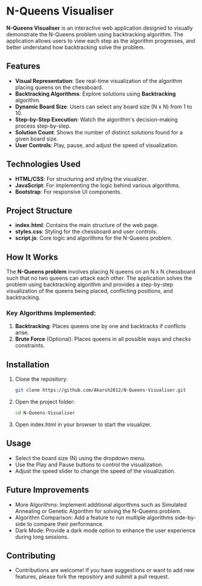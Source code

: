 # N-Queens Visualiser

**N-Queens Visualiser** is an interactive web application designed to visually demonstrate the N-Queens problem using backtracking algorithm. The application allows users to  view each step as the algorithm progresses, and better understand how backtracking  solve the problem.

## Features
- **Visual Representation**: See real-time visualization of the algorithm placing queens on the chessboard.
- **Backtracking Algorithms**: Explore solutions using **Backtracking** algorithm.
- **Dynamic Board Size**: Users can select any board size (N x N) from 1 to 10.
- **Step-by-Step Execution**: Watch the algorithm's decision-making process step-by-step.
- **Solution Count**: Shows the number of distinct solutions found for a given board size.
- **User Controls**: Play, pause, and adjust the speed of visualization.

## Technologies Used
- **HTML/CSS**: For structuring and styling the visualizer.
- **JavaScript**: For implementing the logic behind various algorithms.
- **Bootstrap**: For responsive UI components.
  
## Project Structure
- **index.html**: Contains the main structure of the web page.
- **styles.css**: Styling for the chessboard and user controls.
- **script.js**: Core logic and algorithms for the N-Queens problem.


## How It Works
The **N-Queens problem** involves placing N queens on an N x N chessboard such that no two queens can attack each other. The application solves the problem using backtracking  algorithm and provides a step-by-step visualization of the queens being placed, conflicting positions, and backtracking.

### Key Algorithms Implemented:
1. **Backtracking**: Places queens one by one and backtracks if conflicts arise.
3. **Brute Force** (Optional): Places queens in all possible ways and checks constraints.

## Installation

1. Clone the repository:
   ```bash
   git clone https://github.com/Akarsh2012/N-Queens-Visualiser.git
   ```
2. Open the project folder:
   ```bash
   cd N-Queens-Visualiser
   ```
3. Open index.html in your browser to start the visualizer.

## Usage
- Select the board size (N) using the dropdown menu.
- Use the Play and Pause buttons to control the visualization.
- Adjust the speed slider to change the speed of the visualization.

  
## Future Improvements
- More Algorithms: Implement additional algorithms such as Simulated Annealing or Genetic Algorithm for solving the N-Queens problem.
- Algorithm Comparison: Add a feature to run multiple algorithms side-by-side to compare their performance.
- Dark Mode: Provide a dark mode option to enhance the user experience during long sessions.

## Contributing
- Contributions are welcome! If you have suggestions or want to add new features, please fork the repository and submit a pull request.
